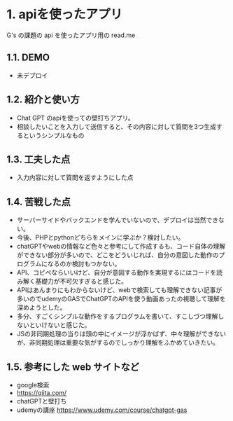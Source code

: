 # 1. apiを使ったアプリ

G's の課題の api を使ったアプリ用の read.me

## 1.1. DEMO

- 未デプロイ

## 1.2. 紹介と使い方

- Chat GPT のapiを使っての壁打ちアプリ。
- 相談したいことを入力して送信すると、その内容に対して質問を3つ生成するというシンプルなもの

## 1.3. 工夫した点

- 入力内容に対して質問を返すようにした点

## 1.4. 苦戦した点

- サーバーサイドやバックエンドを学んでいないので、デプロイは当然できない。
- 今後、PHPとpythonどちらをメインに学ぶか？検討したい。
- chatGPTやwebの情報など色々と参考にして作成するも、コード自体の理解ができない部分が多いので、どこをどういじれば、自分の意図した動作のプログラムになるのか検討もつかない。
- API、コピペならいいけど、自分が意図する動作を実現するにはコードを読み解く基礎力が不可欠すぎると感じた。
- APIはあんまりにもわからないけど、webで検索しても理解できない記事が多いのでudemyのGASでChatGPTのAPIを使う動画あったの視聴して理解を深めようとした。
- 多分、すごくシンプルな動作をするプログラムを書いて、すこしづつ理解しないといけないと感じた。
- JSの非同期処理の当りは頭の中にイメージが浮かばず、中々理解ができないが、非同期処理は重要な気がするのでしっかり理解をふかめていきたい。

## 1.5. 参考にした web サイトなど

- google検索
- <https://qiita.com/>
- chatGPTと壁打ち
- udemyの講座 <https://www.udemy.com/course/chatgpt-gas>
